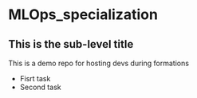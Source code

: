 # MLOps_specialization
## This is the sub-level title
This is a demo repo for hosting devs during formations

* Fisrt task
* Second task

